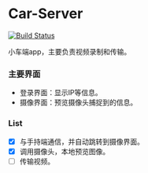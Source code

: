 # Car-Server

[![Build Status](https://travis-ci.org/Shenggan/Car-Server.svg?branch=master)](https://travis-ci.org/Shenggan/Car-Server)

小车端app，主要负责视频录制和传输。

### 主要界面

* 登录界面：显示IP等信息。
* 摄像界面：预览摄像头捕捉到的信息。

### List

- [x] 与手持端通信，并自动跳转到摄像界面。
- [x] 调用摄像头，本地预览图像。
- [ ] 传输视频。
